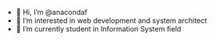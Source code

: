 - 👋 Hi, I’m @anacondaf
- 👀 I’m interested in web development and system architect
- 🌱 I’m currently student in Information System field

<!---
anacondaf/anacondaf is a ✨ special ✨ repository because its `README.md` (this file) appears on your GitHub profile.
You can click the Preview link to take a look at your changes.
--->
